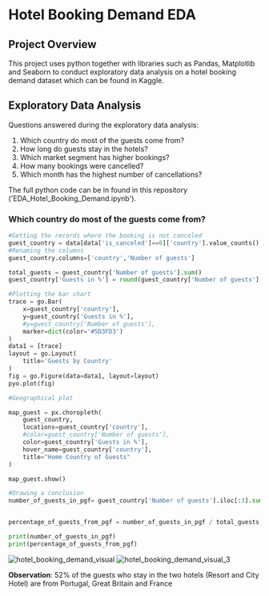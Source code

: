 # Hotel Booking Demand EDA
## Project Overview
This project uses python together with libraries such as Pandas, Matplotlib and Seaborn to conduct exploratory data analysis on a hotel booking demand dataset which can be found in Kaggle. 

## Exploratory Data Analysis
Questions answered during the exploratory data analysis:
1. Which country do most of the guests come from?
2. How long do guests stay in the hotels?
3. Which market segment has higher bookings?
4. How many bookings were cancelled?
5. Which month has the highest number of cancellations?

The full python code can be in found in this repository ('EDA_Hotel_Booking_Demand.ipynb').

### Which country do most of the guests come from?
```python
#Getting the records where the booking is not canceled
guest_country = data[data['is_canceled']==0]['country'].value_counts().reset_index()
#Renaming the columns
guest_country.columns=['country','Number of guests']

total_guests = guest_country['Number of guests'].sum()
guest_country['Guests in %'] = round(guest_country['Number of guests'] / total_guests * 100, 2)

#Plotting the bar chart
trace = go.Bar(
    x=guest_country['country'],
    y=guest_country['Guests in %'],
    #y=guest_country['Number of guests'],
    marker=dict(color='#5D3FD3')
)
data1 = [trace]
layout = go.Layout(
    title='Guests by Country'
)
fig = go.Figure(data=data1, layout=layout)
pyo.plot(fig)

#Geographical plot

map_guest = px.choropleth(
    guest_country,
    locations=guest_country['country'],
    #color=guest_country['Number of guests'],
    color=guest_country['Guests in %'],
    hover_name=guest_country['country'],
    title="Home Country of Guests"
)

map_guest.show()

#Drawing a conclusion 
number_of_guests_in_pgf= guest_country['Number of guests'].iloc[:3].sum()


percentage_of_guests_from_pgf = number_of_guests_in_pgf / total_guests * 100

print(number_of_guests_in_pgf)
print(percentage_of_guests_from_pgf)
```

![hotel_booking_demand_visual](https://github.com/PhilipSada/hotel-booking-demand-eda/assets/55988995/7e76ebba-05d5-4636-b176-745ebc72666d)
![hotel_booking_demand_visual_3](https://github.com/PhilipSada/hotel-booking-demand-eda/assets/55988995/150555a0-4f9a-495e-86f8-d9c2ccf11b84)



**Observation**: 52% of the guests who stay in the two hotels (Resort and City Hotel) are from Portugal, Great Britain and France
